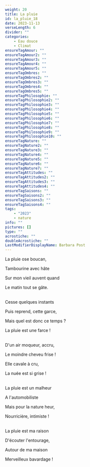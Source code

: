 ```yaml
---
weight: 20
title: La pluie
id: la_pluie_18
date: 2023-11-13
verseLength: 6
divider: ""
categories:
    - Eau douce
    - Climat
ensureTagAmour: ""
ensureTagAmour2: ""
ensureTagAmour3: ""
ensureTagAmour4: ""
ensureTagAmour5: ""
ensureTagOmbres: ""
ensureTagOmbres2: ""
ensureTagOmbres3: ""
ensureTagOmbres4: ""
ensureTagOmbres5: ""
ensureTagPhilosophie: ""
ensureTagPhilosophie2: ""
ensureTagPhilosophie3: ""
ensureTagPhilosophie4: ""
ensureTagPhilosophie5: ""
ensureTagPhilosophie6: ""
ensureTagPhilosophie7: ""
ensureTagPhilosophie8: ""
ensureTagPhilosophie9: ""
ensureTagPhilosophie10: ""
ensureTagNature: ""
ensureTagNature2: ""
ensureTagNature3: ""
ensureTagNature4: ""
ensureTagNature5: ""
ensureTagNature6: ""
ensureTagNature7: ""
ensureTagAttitudes: ""
ensureTagAttitudes2: ""
ensureTagAttitudes3: ""
ensureTagAttitudes4: ""
ensureTagSaisons: ""
ensureTagSaisons2: ""
ensureTagSaisons3: ""
ensureTagSaisons4: ""
tags:
    - "2023"
    - nature
info: ""
pictures: []
type: ""
acrostiche: ""
doubleAcrostiche: ""
LastModifierDisplayName: Barbara Post
---
```

La pluie ose boucan,

Tambourine avec hâte

Sur mon vieil auvent quand

Le matin tout se gâte.

 \
Cesse quelques instants

Puis reprend, cette garce,

Mais quel est donc ce temps ?

La pluie est une farce !

 \
D'un air moqueur, accru,

Le moindre cheveu frise !

Elle cavale à cru,

La nuée est si grise !

 \
La pluie est un malheur

A l'automobiliste

Mais pour la nature heur,

Nourricière, intimiste !

 \
La pluie est ma raison

D'écouter l'entourage,

Autour de ma maison

Merveilleux bavardage !
